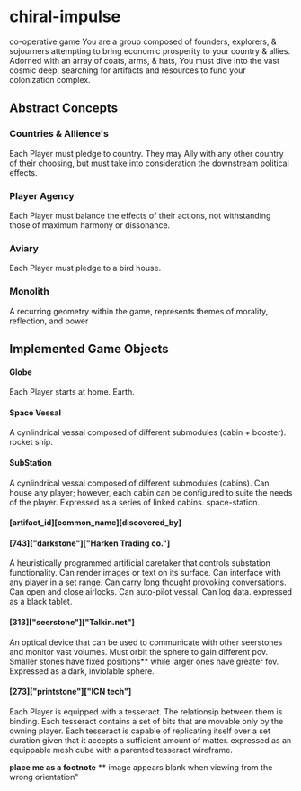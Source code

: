 # chiral-impulse
co-operative game
  You are a group composed of founders, explorers, & sojourners attempting to bring economic prosperity to your country & allies. Adorned with an array of coats, arms, & hats, You must dive into the vast cosmic deep, searching for artifacts and resources to fund your colonization complex. 

## Abstract Concepts
### Countries & Allience's
  Each Player must pledge to country. They may Ally with any other country of their choosing, but must take into consideration the downstream political effects. 
### Player Agency
  Each Player must balance the effects of their actions, not withstanding those of maximum harmony or dissonance. 
### Aviary
  Each Player must pledge to a bird house. 
### Monolith 
  A recurring geometry within the game, represents themes of morality, reflection, and power

## Implemented Game Objects 
#### Globe
  Each Player starts at home. Earth.
#### Space Vessal
  A cynlindrical vessal composed of different submodules (cabin + booster). rocket ship.
#### SubStation
  A cynlindrical vessal composed of different submodules (cabins). Can house any player; however, each cabin can be configured to suite the needs of the player. Expressed as a series of linked cabins. space-station.

#### [artifact_id][common_name][discovered_by]
#### [743]["darkstone"]["Harken Trading co."]
  A heuristically programmed artificial caretaker that controls substation functionality. 
  Can render images or text on its surface. 
  Can interface with any player in a set range. 
  Can carry long thought provoking conversations.
  Can open and close airlocks. 
  Can auto-pilot vessal.
  Can log data.
  expressed as a black tablet.
  #### [313]["seerstone"]["Talkin.net"]
  An optical device that can be used to communicate with other seerstones and monitor vast volumes. 
  Must orbit the sphere to gain different pov.
  Smaller stones have fixed positions** while larger ones have greater fov.
  Expressed as a dark, inviolable sphere. 
  #### [273]["printstone"]["ICN tech"]
  Each Player is equipped with a tesseract. The relationsip between them is binding.
  Each tesseract contains a set of bits that are movable only by the owning player.
  Each tesseract is capable of replicating itself over a set duration given that it accepts a sufficient amount of matter. 
  expressed as an equippable mesh cube with a parented tesseract wireframe. 

  **place me as a footnote**
  ** image appears blank when viewing from the wrong orientation"
  







